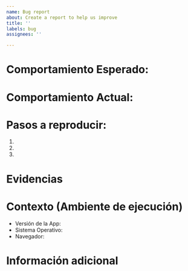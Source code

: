 ```yaml
---
name: Bug report
about: Create a report to help us improve
title: ''
labels: bug
assignees: ''

---
```


# Comportamiento Esperado:

<!-- Escriba qué debería suceder -->

# Comportamiento Actual:

<!-- Escriba qué sucedió en realidad -->

# Pasos a reproducir:

1.
2.
3.

# Evidencias

<!-- Adjunte imágenes, videos o links que evidencien la falla -->

# Contexto (Ambiente de ejecución)

* Versión de la App: <!-- Qué versión de la App ejecutaba cuando el error ocurrió? -->
* Sistema Operativo: <!-- Qué sistema operativo ejecutaba cuando el error ocurrió? Mac XX, Windows XX, Ubuntu XX --> 
* Navegador: <!--  Ingrese el (nombre y la versión) [all | Chrome XX | Firefox XX | IE XX | Safari XX | Mobile Chrome XX |  Android X.X Web Browser | iOS XX Safari | iOS XX UIWebView | iOS XX  WKWebView ] -->

# Información adicional

<!-- Describa datos adicionales a los que se tenga acceso respecto al defecto. Por ejemplo, trazas de error, defecto similares ya reportados, posible solución, posible implementación de la solución, links a recursos externos que brinden más información: stackoverflow, gitter, etc -->

